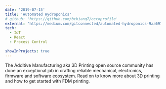 ```yaml
---
date: '2019-07-15'
title: 'Automated Hydroponics'
# github: 'https://github.com/bchiang7/octoprofile'
external: 'https://medium.com/gitconnected/automated-hydroponics-9aa697552b9d'
tech:
  - IoT
  - React
  - Process Control
  
showInProjects: true
---
```

The Additive Manufacturing aka 3D Printing open source community has done an exceptional job in crafting reliable mechanical, electronics, firmware and software ecosystem.
Read on to know more about 3D printing and how to get started with FDM printing.